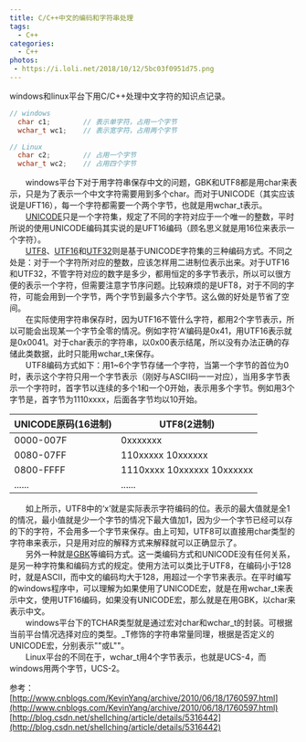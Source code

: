 ```yaml
---
title: C/C++中文的编码和字符串处理
tags:
  - C++
categories:
  - C++
photos:
 - https://i.loli.net/2018/10/12/5bc03f0951d75.png
---
```


windows和linux平台下用C/C++处理中文字符的知识点记录。
<!--more-->

```CPP
// windows
  char c1;        // 表示单字符，占用一个字节
  wchar_t wc1;    // 表示宽字符，占用两个字节

// Linux
  char c2;        // 占用一个字节
  wchar_t wc2;    // 占用四个字节
```
&emsp;&emsp;windows平台下对于用字符串保存中文的问题，GBK和UTF8都是用char来表示，只是为了表示一个中文字符需要用到多个char。而对于UNICODE（其实应该说是UFT16），每一个字符都需要一个两个字节，也就是用wchar_t表示。<br>
&emsp;&emsp;[UNICODE][UNICODE]只是一个字符集，规定了不同的字符对应于一个唯一的整数，平时所说的使用UNICODE编码其实说的是UFT16编码（顾名思义就是用16位来表示一个字符）。<br>
&emsp;&emsp;[UTF8][UTF8]、[UTF16][UTF16]和[UTF32][UTF32]则是基于UNICODE字符集的三种编码方式。不同之处是：对于一个字符所对应的整数，应该怎样用二进制位表示出来。对于UTF16和UTF32，不管字符对应的数字是多少，都用恒定的多字节表示，所以可以很方便的表示一个字符，但需要注意字节序问题。比较麻烦的是UFT8，对于不同的字符，可能会用到一个字节，两个字节到最多六个字节。这么做的好处是节省了空间。<br>
&emsp;&emsp;在实际使用字符串保存时，因为UTF16不管什么字符，都用2个字节表示，所以可能会出现某一个字节全零的情况。例如字符‘A’编码是0x41，用UTF16表示就是0x0041。对于char表示的字符串，以0x00表示结尾，所以没有办法正确的存储此类数据，此时只能用wchar_t来保存。<br>
&emsp;&emsp;UTF8编码方式如下：用1~6个字节存储一个字符，当第一个字节的首位为0时，表示这个字符只用一个字节表示（刚好与ASCII码一一对应），当用多字节表示一个字符时，首字节以连续的多个1和一个0开始，表示用多个字节。例如用3个字节是，首字节为1110xxxx，后面各字节均以10开始。<br>

| UNICODE原码(16进制) | UTF8(2进制)                |
| ------------------- | -------------------------- |
| 0000-007F           | 0xxxxxxx                   |
| 0080-07FF           | 110xxxxx 10xxxxxx          |
| 0800-FFFF           | 1110xxxx 10xxxxxx 10xxxxxx |
| ......              | ......                     |

&emsp;&emsp;如上所示，UTF8中的‘x’就是实际表示字符编码的位。表示的最大值就是全1的情况，最小值就是少一个字节的情况下最大值加1，因为少一个字节已经可以存的下的字符，不会用多一个字节来保存。由上可知，UTF8可以直接用char类型的字符串来表示，只是用对应的解释方式来解释就可以正确显示了。<br>
&emsp;&emsp;另外一种就是[GBK][GBK]等编码方式。这一类编码方式和UNICODE没有任何关系，是另一种字符集和编码方式的规定。使用方法可以类比于UTF8，在编码小于128时，就是ASCII，而中文的编码均大于128，用超过一个字节来表示。在平时编写的windows程序中，可以理解为如果使用了UNICODE宏，就是在用wchar_t来表示中文，使用UTF16编码，如果没有UNICODE宏，那么就是在用GBK，以char来表示中文。<br>
&emsp;&emsp;windows平台下的TCHAR类型就是通过宏对char和wchar_t的封装。可根据当前平台情况选择对应的类型。_T修饰的字符串常量同理，根据是否定义的UNICODE宏，分别表示""或L""。<br>
&emsp;&emsp;Linux平台的不同在于，wchar_t用4个字节表示，也就是UCS-4，而windows用两个字节，UCS-2。<br>

参考：
[http://www.cnblogs.com/KevinYang/archive/2010/06/18/1760597.html](http://www.cnblogs.com/KevinYang/archive/2010/06/18/1760597.html)
[http://blog.csdn.net/shellching/article/details/5316442](http://blog.csdn.net/shellching/article/details/5316442)


[UNICODE]: https://en.wikipedia.org/wiki/Unicode
[UTF8]: https://en.wikipedia.org/wiki/UTF-8
[UTF16]: https://en.wikipedia.org/wiki/UTF-16
[UTF32]: https://en.wikipedia.org/wiki/UTF-32
[GBK]: https://en.wikipedia.org/wiki/GBK
